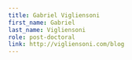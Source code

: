 ```yaml
---
title: Gabriel Vigliensoni
first_name: Gabriel
last_name: Vigliensoni
role: post-doctoral
link: http://vigliensoni.com/blog
---
```

